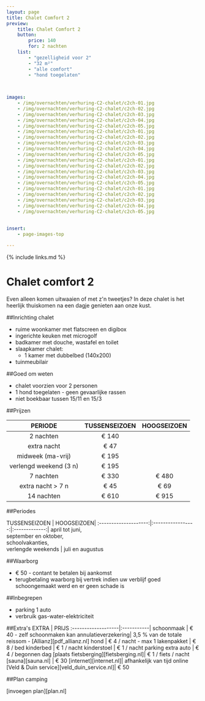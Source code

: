 ```yaml
---
layout: page
title: Chalet Comfort 2 
preview: 
    title: Chalet Comfort 2
    button:
        price: 140
        for: 2 nachten
    list:
        - "gezelligheid voor 2"
        - "32 m²"
        - "alle comfort"
        - "hond toegelaten"
       
       

images:
    - /img/overnachten/verhuring-C2-chalet/c2ch-01.jpg
    - /img/overnachten/verhuring-C2-chalet/c2ch-02.jpg
    - /img/overnachten/verhuring-C2-chalet/c2ch-03.jpg
    - /img/overnachten/verhuring-C2-chalet/c2ch-04.jpg
    - /img/overnachten/verhuring-C2-chalet/c2ch-05.jpg
    - /img/overnachten/verhuring-C2-chalet/c2ch-01.jpg
    - /img/overnachten/verhuring-C2-chalet/c2ch-02.jpg
    - /img/overnachten/verhuring-C2-chalet/c2ch-03.jpg
    - /img/overnachten/verhuring-C2-chalet/c2ch-04.jpg
    - /img/overnachten/verhuring-C2-chalet/c2ch-05.jpg
    - /img/overnachten/verhuring-C2-chalet/c2ch-01.jpg
    - /img/overnachten/verhuring-C2-chalet/c2ch-02.jpg
    - /img/overnachten/verhuring-C2-chalet/c2ch-03.jpg
    - /img/overnachten/verhuring-C2-chalet/c2ch-04.jpg
    - /img/overnachten/verhuring-C2-chalet/c2ch-05.jpg
    - /img/overnachten/verhuring-C2-chalet/c2ch-01.jpg
    - /img/overnachten/verhuring-C2-chalet/c2ch-02.jpg
    - /img/overnachten/verhuring-C2-chalet/c2ch-03.jpg
    - /img/overnachten/verhuring-C2-chalet/c2ch-04.jpg
    - /img/overnachten/verhuring-C2-chalet/c2ch-05.jpg
    
    
insert:
    - page-images-top

---
```


{% include links.md %}

# Chalet comfort 2 

Even alleen komen uitwaaien of met z'n tweetjes? In deze chalet is het heerlijk thuiskomen na een dagje genieten aan onze kust.

##Inrichting chalet
- ruime woonkamer met flatscreen en digibox
- ingerichte keuken met microgolf
- badkamer met douche, wastafel en toilet
- slaapkamer chalet:
    - 1 kamer met dubbelbed (140x200)
- tuinmeubilair
    
##Goed om weten
- chalet voorzien voor 2 personen
- 1 hond toegelaten - geen gevaarlijke rassen
- niet boekbaar tussen 15/11 en 15/3

##Prijzen

PERIODE                |TUSSENSEIZOEN | HOOGSEIZOEN  |
:---------------------:|:------------:|:------------:|
2 nachten              |€ 140         |              |    
extra nacht            |€ 47          |              |
midweek (ma-vrij)      |€ 195         |              |
verlengd weekend (3 n) |€ 195         |              |
7 nachten              |€ 330         |€ 480         | 
extra nacht > 7 n       |€ 45          |€ 69          | 
14 nachten             |€ 610         |€ 915         | 


##Periodes

TUSSENSEIZOEN      |    HOOGSEIZOEN|
:--------------------:|:-----------------:|:-------------:|
 april tot juni, <br>september en oktober, <br>schoolvakanties, <br>verlengde weekends  | juli en augustus

##Waarborg
- € 50 - contant te betalen bij aankomst
- terugbetaling waarborg bij vertrek indien uw verblijf goed schoongemaakt werd en er geen schade is

##Inbegrepen
- parking 1 auto
- verbruik gas-water-elektriciteit 


##Extra's
EXTRA               | PRIJS 
:-------------------|:-----------|
schoonmaak          | € 40 - zelf schoonmaken kan
annulatieverzekering| 3,5 % van de totale reissom - [Allianz][pdf_allianz.nl] 
hond                | € 4 / nacht - max 1
lakenpakket         | € 8 / bed
kinderbed           | € 1 / nacht
kinderstoel         | € 1 / nacht
parking extra auto  | € 4 / begonnen dag
[plaats fietsberging][fietsberging.nl]| € 1 / fiets / nacht
[sauna][sauna.nl]   | € 30
[internet][internet.nl]| afhankelijk van tijd online
[Veld & Duin service][veld_duin_service.nl]| € 50


##Plan camping

[invoegen plan][plan.nl]